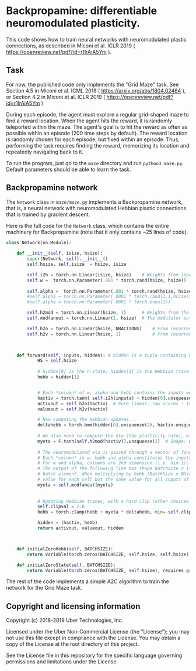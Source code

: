 # Backpropamine: differentiable neuromodulated plasticity.


This code shows how to train neural networks with neuromodulated plastic connections, as described in Miconi et al. ICLR 2019 ( https://openreview.net/pdf?id=r1lrAiA5Ym ).

## Task

For now, the published code only implements the "Grid Maze" task. See Section 4.5 in Miconi et al. 
ICML 2018 ( https://arxiv.org/abs/1804.02464 ), or Section 4.2 in
Miconi et al. ICLR 2019 ( https://openreview.net/pdf?id=r1lrAiA5Ym )

During each episode, the agent must explore a regular grid-shaped maze to find
a reward location. When the agent hits the reward, it is randomly teleported
within the maze. The agent's goal is to hit the reward as often as possible
within an episode (200 time steps by default). The reward location is randomly
chosen for each episode, but fixed within an episode. Thus, performing the task
requires finding the reward, memorizing its location and repeatedly navigating
back to it.

To run the program, just go to the `maze` directory and run `python3 maze.py`.
Default parameters should be able to learn the task.

## Backpropamine network

The `Network` class in `maze/maze.py` implements a Backpropamine network, that is, a neural
network with neuromodulated Hebbian plastic connections that is trained by
gradient descent.  

Here is the full code for the `Network` class, which contains the entire machinery for Backpropamine (note that it only contains ~25 lines of code).

```python
class Network(nn.Module):
    
    def __init__(self, isize, hsize): 
        super(Network, self).__init__()
        self.hsize, self.isize  = hsize, isize 

        self.i2h = torch.nn.Linear(isize, hsize)    # Weights from input to recurrent layer
        self.w =  torch.nn.Parameter(.001 * torch.rand(hsize, hsize))   # Baseline ("fixed") component of the plastic recurrent layer
        
        self.alpha =  torch.nn.Parameter(.001 * torch.rand(hsize, hsize))   # Plasticity coefficients of the plastic recurrent layer; one alpha coefficient per recurrent connection
        #self.alpha = torch.nn.Parameter(.0001 * torch.rand(1,1,hsize))  # Per-neuron alpha
        #self.alpha = torch.nn.Parameter(.0001 * torch.ones(1))         # Single alpha for whole network

        self.h2mod = torch.nn.Linear(hsize, 1)      # Weights from the recurrent layer to the (single) neurodulator output
        self.modfanout = torch.nn.Linear(1, hsize)  # The modulator output is passed through a different 'weight' for each neuron (it 'fans out' over neurons)

        self.h2o = torch.nn.Linear(hsize, NBACTIONS)    # From recurrent to outputs (action probabilities)
        self.h2v = torch.nn.Linear(hsize, 1)            # From recurrent to value-prediction (used for A2C)


        
    def forward(self, inputs, hidden): # hidden is a tuple containing h-state, the hebbian trace and the eligibility trace
            HS = self.hsize
        
            # hidden[0] is the h-state; hidden[1] is the Hebbian trace
            hebb = hidden[1]


            # Each *column* of w, alpha and hebb contains the inputs weights to a single neuron
            hactiv = torch.tanh( self.i2h(inputs) + hidden[0].unsqueeze(1).bmm(self.w + torch.mul(self.alpha, hebb)).squeeze(1)  )
            activout = self.h2o(hactiv)  # Pure linear, raw scores - to be softmaxed later, outside the function
            valueout = self.h2v(hactiv)

            # Now computing the Hebbian updates...
            deltahebb = torch.bmm(hidden[0].unsqueeze(2), hactiv.unsqueeze(1))  # Batched outer product of previous hidden state with new hidden state
            
            # We also need to compute the eta (the plasticity rate), wich is determined by neuromodulation
            myeta = F.tanh(self.h2mod(hactiv)).unsqueeze(2)  # Shape: BatchSize x 1 x 1
            
            # The neuromodulated eta is passed through a vector of fanout weights, one per neuron.
            # Each *column* in w, hebb and alpha constitutes the inputs to a single cell
            # For w and alpha, columns are 2nd dimension (i.e. dim 1); for hebb, it's dimension 2 (dimension 0 is batch)
            # The output of the following line has shape BatchSize x 1 x NHidden, i.e. 1 line and NHidden columns for each 
            # batch element. When multiplying by hebb (BatchSize x NHidden x NHidden), broadcasting will provide a different
            # value for each cell but the same value for all inputs of a cell, as required by fanout concept.
            myeta = self.modfanout(myeta) 
            
            
            # Updating Hebbian traces, with a hard clip (other choices are possible)
            self.clipval = 2.0
            hebb = torch.clamp(hebb + myeta * deltahebb, min=-self.clipval, max=self.clipval)

            hidden = (hactiv, hebb)
            return activout, valueout, hidden



    def initialZeroHebb(self, BATCHSIZE):
        return Variable(torch.zeros(BATCHSIZE, self.hsize, self.hsize) , requires_grad=False)

    def initialZeroState(self, BATCHSIZE):
        return Variable(torch.zeros(BATCHSIZE, self.hsize), requires_grad=False )

```


The rest of the code implements a simple
A2C algorithm to train the network for the Grid Maze task.

## Copyright and licensing information

Copyright (c) 2018-2019 Uber Technologies, Inc.

Licensed under the Uber Non-Commercial License (the "License");
you may not use this file except in compliance with the License.
You may obtain a copy of the License at the root directory of this project. 

See the License file in this repository for the specific language governing 
permissions and limitations under the License.

